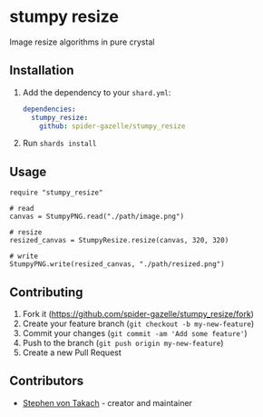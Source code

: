 # stumpy resize

Image resize algorithms in pure crystal

## Installation

1. Add the dependency to your `shard.yml`:

   ```yaml
   dependencies:
     stumpy_resize:
       github: spider-gazelle/stumpy_resize
   ```

2. Run `shards install`

## Usage

```crystal
require "stumpy_resize"

# read
canvas = StumpyPNG.read("./path/image.png")

# resize
resized_canvas = StumpyResize.resize(canvas, 320, 320)

# write
StumpyPNG.write(resized_canvas, "./path/resized.png")
```

## Contributing

1. Fork it (<https://github.com/spider-gazelle/stumpy_resize/fork>)
2. Create your feature branch (`git checkout -b my-new-feature`)
3. Commit your changes (`git commit -am 'Add some feature'`)
4. Push to the branch (`git push origin my-new-feature`)
5. Create a new Pull Request

## Contributors

- [Stephen von Takach](https://github.com/stakach) - creator and maintainer
